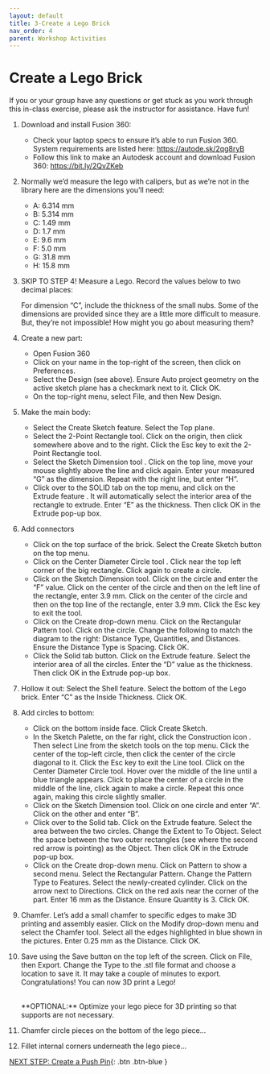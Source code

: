 ```yaml
---
layout: default
title: 3-Create a Lego Brick
nav_order: 4
parent: Workshop Activities
---
```


# Create a Lego Brick

If you or your group have any questions or get stuck as you work through this in-class exercise, please ask the instructor for assistance.  Have fun!

1.  Download and install Fusion 360:
    -   Check your laptop specs to ensure it’s able to run Fusion 360. System requirements are listed here: https://autode.sk/2qg8ryB
    -   Follow this link to make an Autodesk account and download Fusion 360: https://bit.ly/2QvZKeb
2.  Normally we’d measure the lego with calipers, but as we’re not in the library here are the dimensions you’ll need:
    -   A: 6.314 mm
    -   B: 5.314 mm
    -   C: 1.49 mm
    -   D: 1.7 mm
    -   E: 9.6 mm
    -   F: 5.0 mm
    -   G: 31.8 mm
    -   H: 15.8 mm
3.  SKIP TO STEP 4! Measure a Lego. Record the values below to two decimal places:

    For dimension “C”, include the thickness of the small nubs. Some of the dimensions are provided since they are a little more difficult to measure. But, they’re not impossible! How might you go about measuring them?

4.  Create a new part:
    -   Open Fusion 360
    -   Click on your name in the top-right of the screen, then click on Preferences.
    -   Select the Design (see above). Ensure Auto project geometry on the active sketch plane has a checkmark next to it. Click OK.
    -   On the top-right menu, select File, and then New Design.
5.  Make the main body:
    -   Select the Create Sketch  feature. Select the Top plane.
    -   Select the 2-Point Rectangle  tool. Click on the origin, then click somewhere above and to the right. Click the Esc key to exit the 2-Point Rectangle tool.
    -   Select the Sketch Dimension tool . Click on the top line, move your mouse slightly above the line and click again. Enter your measured “G” as the dimension. Repeat with the right line, but enter “H”.
    -   Click over to the SOLID tab on the top menu, and click on the Extrude feature . It will automatically select the interior area of the rectangle to extrude. Enter “E” as the thickness. Then click OK in the Extrude pop-up box.
6.  Add connectors
    -   Click on the top surface of the brick. Select the Create Sketch button on the top menu.
    -   Click on the Center Diameter Circle tool . Click near the top left corner of the big rectangle. Click again to create a circle.
    -   Click on the Sketch Dimension tool. Click on the circle and enter the “F” value. Click on the center of the circle and then on the left line of the rectangle, enter 3.9 mm. Click on the center of the circle and then on the top line of the rectangle, enter 3.9 mm. Click the Esc key to exit the tool.
    -   Click on the Create drop-down menu. Click on the Rectangular Pattern  tool. Click on the circle. Change the following to match the diagram to the right: Distance Type, Quantities, and Distances. Ensure the Distance Type is Spacing. Click OK.
    -   Click the Solid tab button. Click on the Extrude feature. Select the interior area of all the circles. Enter the “D” value as the thickness. Then click OK in the Extrude pop-up box.
7.  Hollow it out: Select the Shell  feature. Select the bottom of the Lego brick. Enter “C” as the Inside Thickness. Click OK.
8.  Add circles to bottom:
    -   Click on the bottom inside face. Click Create Sketch.
    -   In the Sketch Palette, on the far right, click the Construction icon . Then select Line  from the sketch tools on the top menu. Click the center of the top-left circle, then click the center of the circle diagonal to it. Click the Esc key to exit the Line tool. Click on the Center Diameter Circle tool. Hover over the middle of the line until a blue triangle appears. Click to place the center of a circle in the middle of the line, click again to make a circle. Repeat this once again, making this circle slightly smaller.
    -   Click on the Sketch Dimension tool. Click on one circle and enter “A”. Click on the other and enter “B”.
    -   Click over to the Solid tab. Click on the Extrude feature. Select the area between the two circles. Change the Extent to To Object. Select the space between the two outer rectangles (see where the second red arrow is pointing) as the Object. Then click OK in the Extrude pop-up box.
    -   Click on the Create drop-down menu. Click on Pattern to show a second menu. Select the Rectangular Pattern. Change the Pattern Type to Features. Select the newly-created cylinder. Click on the arrow next to Directions. Click on the red axis near the corner of the part. Enter 16 mm as the Distance. Ensure Quantity is 3. Click OK.
9.  Chamfer. Let’s add a small chamfer to specific edges to make 3D printing and assembly easier. Click on the Modify drop-down menu and select the Chamfer  tool. Select all the edges highlighted in blue shown in the pictures. Enter 0.25 mm as the Distance. Click OK.
0.  Save using the Save button on the top left of the screen. Click on File, then Export. Change the Type to the .stl file format and choose a location to save it. It may take a couple of minutes to export. Congratulations! You can now 3D print a Lego!

    <br>
    **OPTIONAL:** Optimize your lego piece for 3D printing so that supports are not necessary.

1.  Chamfer circle pieces on the bottom of the lego piece...
2.  Fillet internal corners underneath the lego piece...

[NEXT STEP: Create a Push Pin](act-4.html){: .btn .btn-blue }

